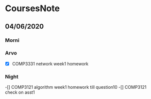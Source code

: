 # CoursesNote

## 04/06/2020

### Morni

### Arvo

-[x] COMP3331 network week1 homework

### Night

-[] COMP3121 algorithm week1 homework till question10
-[] COMP3121 check on asst1
